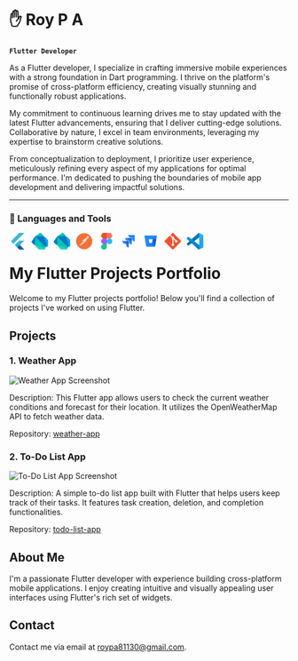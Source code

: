 # ✋ Roy P A

**`Flutter Developer`**

As a Flutter developer, I specialize in crafting immersive mobile experiences with a strong foundation in Dart programming. I thrive on the platform's promise of cross-platform efficiency, creating visually stunning and functionally robust applications.

My commitment to continuous learning drives me to stay updated with the latest Flutter advancements, ensuring that I deliver cutting-edge solutions. Collaborative by nature, I excel in team environments, leveraging my expertise to brainstorm creative solutions.

From conceptualization to deployment, I prioritize user experience, meticulously refining every aspect of my applications for optimal performance. I'm dedicated to pushing the boundaries of mobile app development and delivering impactful solutions.

---
### 🧰 Languages and Tools

<img align="left" alt="Git" width="30px" style="padding-right:10px;" src="https://github.com/devicons/devicon/blob/master/icons/flutter/flutter-original.svg" />
<img align="left" alt="Git" width="30px" style="padding-right:10px;" src="https://github.com/devicons/devicon/blob/master/icons/dart/dart-original.svg" />
<img align="left" alt="Git" width="30px" style="padding-right:10px;" src="https://github.com/devicons/devicon/blob/master/icons/dart/dart-original.svg" />

<img align="left" alt="Git" width="30px" style="padding-right:10px;" src="https://github.com/devicons/devicon/blob/master/icons/postman/postman-original.svg" />
<img align="left" alt="Git" width="30px" style="padding-right:10px;" src="https://github.com/devicons/devicon/blob/master/icons/figma/figma-original.svg" />
<img align="left" alt="Git" width="30px" style="padding-right:10px;" src="https://github.com/devicons/devicon/blob/master/icons/jira/jira-original.svg" />
<img align="left" alt="Git" width="30px" style="padding-right:10px;" src="https://github.com/devicons/devicon/blob/master/icons/bitbucket/bitbucket-original.svg" />
<img align="left" alt="GitHub" width="30px" style="padding-right:10px;" src="https://github.com/devicons/devicon/blob/master/icons/git/git-original.svg" />
<img align="left" alt="GitHub" width="30px" style="padding-right:10px;" src="https://github.com/devicons/devicon/blob/master/icons/vscode/vscode-original.svg" />



<br />

# My Flutter Projects Portfolio

Welcome to my Flutter projects portfolio! Below you'll find a collection of projects I've worked on using Flutter.

## Projects

### 1. Weather App

![Weather App Screenshot](weather_app_screenshot.png)

Description: This Flutter app allows users to check the current weather conditions and forecast for their location. It utilizes the OpenWeatherMap API to fetch weather data.

Repository: [weather-app](https://github.com/yourusername/weather-app)

### 2. To-Do List App

![To-Do List App Screenshot](todo_list_app_screenshot.png)

Description: A simple to-do list app built with Flutter that helps users keep track of their tasks. It features task creation, deletion, and completion functionalities.

Repository: [todo-list-app](https://github.com/yourusername/todo-list-app)

## About Me

I'm a passionate Flutter developer with experience building cross-platform mobile applications. I enjoy creating intuitive and visually appealing user interfaces using Flutter's rich set of widgets.

## Contact

Contact me via email at [roypa81130@gmail.com](mailto:roypa81130@gmail.com).














